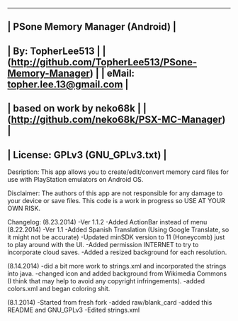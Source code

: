 --------------------------------------------------
|         PSone Memory Manager (Android)         |
------------------------------------------------------------------
|         By: TopherLee513                                       |
|         (http://github.com/TopherLee513/PSone-Memory-Manager)  |
|         eMail: topher.lee.13@gmail.com                         |
------------------------------------------------------------------
|         based on work by neko68k                      |
|         (http://github.com/neko68k/PSX-MC-Manager)    |
---------------------------------------------------------
|         License: GPLv3 (GNU_GPLv3.txt)      |
-----------------------------------------------
Desription: This app allows you to create/edit/convert memory card files for use with PlayStation emulators on Android OS.

Disclaimer: The authors of this app are not responsible for any damage to your device or save files. This code is a work in progress so USE AT YOUR OWN RISK.

Changelog:
(8.23.2014)
-Ver 1.1.2
-Added ActionBar instead of menu
(8.22.2014)
-Ver 1.1
-Added Spanish Translation (Using Google Translate,  so it might not be accurate)
-Updated minSDK version to 11 (Honeycomb) just to play around with the UI.
-Added permission INTERNET to try to incorporate cloud saves.
-Added a resized background for each resolution.

(8.14.2014)
-did a bit more work to strings.xml and incorporated the strings into java.
-changed icon and added background from Wikimedia Commons (I think that may help to avoid any copyright infringements).
-added colors.xml and began coloring shit.

(8.1.2014)
-Started from fresh fork
-added raw/blank_card
-added this README and GNU_GPLv3
-Edited strings.xml
